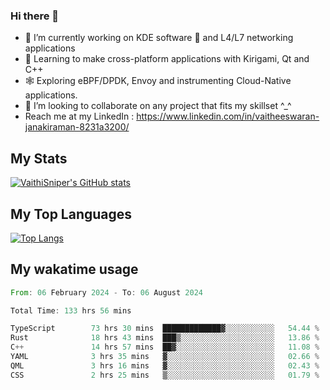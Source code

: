 ### Hi there 👋

- 🔭 I’m currently working on KDE software 💓 and L4/L7 networking applications 
- 📖 Learning to make cross-platform applications with Kirigami, Qt and C++
- 🕸️ Exploring eBPF/DPDK, Envoy and instrumenting Cloud-Native applications. 
- 👯 I’m looking to collaborate on any project that fits my skillset ^_^
- Reach me at my LinkedIn : https://www.linkedin.com/in/vaitheeswaran-janakiraman-8231a3200/

## My Stats
[![VaithiSniper's GitHub stats](https://github-readme-stats.vercel.app/api?username=VaithiSniper&hide=stars&theme=radical)](https://github.com/anuraghazra/github-readme-stats)

## My Top Languages

[![Top Langs](https://github-readme-stats.vercel.app/api/top-langs/?username=VaithiSniper&layout=compact)](https://github.com/anuraghazra/github-readme-stats)

## My wakatime usage

<!--START_SECTION:waka-->

```rust
From: 06 February 2024 - To: 06 August 2024

Total Time: 133 hrs 56 mins

TypeScript        73 hrs 30 mins  █████████████▓░░░░░░░░░░░   54.44 %
Rust              18 hrs 43 mins  ███▒░░░░░░░░░░░░░░░░░░░░░   13.86 %
C++               14 hrs 57 mins  ██▓░░░░░░░░░░░░░░░░░░░░░░   11.08 %
YAML              3 hrs 35 mins   ▓░░░░░░░░░░░░░░░░░░░░░░░░   02.66 %
QML               3 hrs 16 mins   ▓░░░░░░░░░░░░░░░░░░░░░░░░   02.43 %
CSS               2 hrs 25 mins   ▒░░░░░░░░░░░░░░░░░░░░░░░░   01.79 %
```

<!--END_SECTION:waka-->
